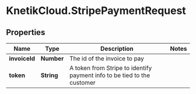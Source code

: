 # KnetikCloud.StripePaymentRequest

## Properties
Name | Type | Description | Notes
------------ | ------------- | ------------- | -------------
**invoiceId** | **Number** | The id of the invoice to pay | 
**token** | **String** | A token from Stripe to identify payment info to be tied to the customer | 


